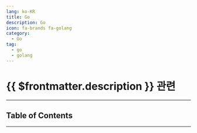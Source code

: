 ```yaml
---
lang: ko-KR
title: Go
description: Go
icon: fa-brands fa-golang
category:
  - Go
tag:
  - go
  - golang
---
```


# {{ $frontmatter.description }} 관련



<ShieldsGroup logos="go"/>

---

## Table of Contents

<ToCLocal basePath="/programming/go/" />

---

<TagLinks />